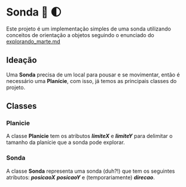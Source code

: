 # Sonda :movie_camera: :first_quarter_moon:
Este projeto é um implementação simples de uma sonda utilizando conceitos de orientação a objetos seguindo o enunciado do [explorando_marte.md](https://gist.github.com/elo7-developer/1a40c96a5d062b69f02c)
## Ideação
Uma **Sonda** precisa de um local para pousar e se movimentar, então é necessário uma **Planície**, com isso,  já temos as principais classes do projeto.

## Classes
### Planicie
A classe **Planicie** tem os atributos ***limiteX*** e ***limiteY*** para delimitar o tamanho da planície que a sonda pode explorar.
### Sonda
A classe **Sonda** representa uma sonda (duh?!) que tem os seguintes atributos: ***posicaoX*** ***posicaoY*** e (temporariamente) ***direcao***.